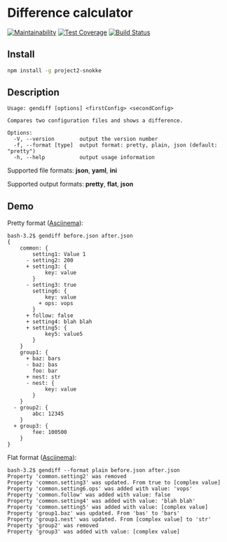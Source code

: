 # Difference calculator

[![Maintainability](https://api.codeclimate.com/v1/badges/32c94c55e8b989767dac/maintainability)](https://codeclimate.com/github/Snokke/difference-calc-hexlet-project2/maintainability)
[![Test Coverage](https://api.codeclimate.com/v1/badges/32c94c55e8b989767dac/test_coverage)](https://codeclimate.com/github/Snokke/difference-calc-hexlet-project2/test_coverage)
[![Build Status](https://travis-ci.org/Snokke/difference-calc-hexlet-project2.svg?branch=master)](https://travis-ci.org/Snokke/difference-calc-hexlet-project2)

## Install
```sh
npm install -g project2-snokke
```

## Description

```
Usage: gendiff [options] <firstConfig> <secondConfig>

Compares two configuration files and shows a difference.

Options:
  -V, --version        output the version number
  -f, --format [type]  output format: pretty, plain, json (default: "pretty")
  -h, --help           output usage information
```

Supported file formats: **json**, **yaml**, **ini**

Supported output formats: **pretty**, **flat**, **json**

## Demo

Pretty format ([Asciinema](https://asciinema.org/a/wGMDMUJGVqpTTeywxIXlpW7YM?speed=4)):
```
bash-3.2$ gendiff before.json after.json     
{                                                                                 
    common: {                                                                     
        setting1: Value 1                                                         
      - setting2: 200                                                             
      + setting3: {                                                               
            key: value                                                            
        }                                                                         
      - setting3: true                                                            
        setting6: {                                                               
            key: value                                                            
          + ops: vops                                                             
        }                                                                         
      + follow: false                                                             
      + setting4: blah blah                                                       
      + setting5: {                                                               
            key5: value5                                                          
        }                                                                         
    }                                                                             
    group1: {                                                                     
      + baz: bars                                                                 
      - baz: bas                                                                  
        foo: bar                                                                  
      + nest: str                                                                 
      - nest: {                                                                   
            key: value                                                            
        }                                                                         
    }                                                                             
  - group2: {                                                                     
        abc: 12345                                                                
    }                                                                             
  + group3: {                                                                     
        fee: 100500                                                               
    }                                                                             
}  
```

Flat format ([Asciinema](https://asciinema.org/a/BOJAFXoE62rT1XoC0fIqazVuj?speed=4)):
```
bash-3.2$ gendiff --format plain before.json after.json                           
Property 'common.setting2' was removed                                            
Property 'common.setting3' was updated. From true to [complex value]              
Property 'common.setting6.ops' was added with value: 'vops'                       
Property 'common.follow' was added with value: false                              
Property 'common.setting4' was added with value: 'blah blah'                      
Property 'common.setting5' was added with value: [complex value]                  
Property 'group1.baz' was updated. From 'bas' to 'bars'                           
Property 'group1.nest' was updated. From [complex value] to 'str'                 
Property 'group2' was removed                                                     
Property 'group3' was added with value: [complex value]              
```